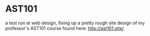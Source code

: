 # AST101
a test run at web design, fixing up a pretty rough site design of my professor's AST101 course found here: http://ast101.site/
